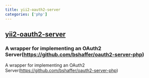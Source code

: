 ```yaml
---
title: yii2-oauth2-server
categories: ['php']
---
```

## [yii2-oauth2-server](https://github.com/filsh/yii2-oauth2-server)

### A wrapper for implementing an OAuth2 Server(https://github.com/bshaffer/oauth2-server-php)


A wrapper for implementing an OAuth2 Server(https://github.com/bshaffer/oauth2-server-php)

